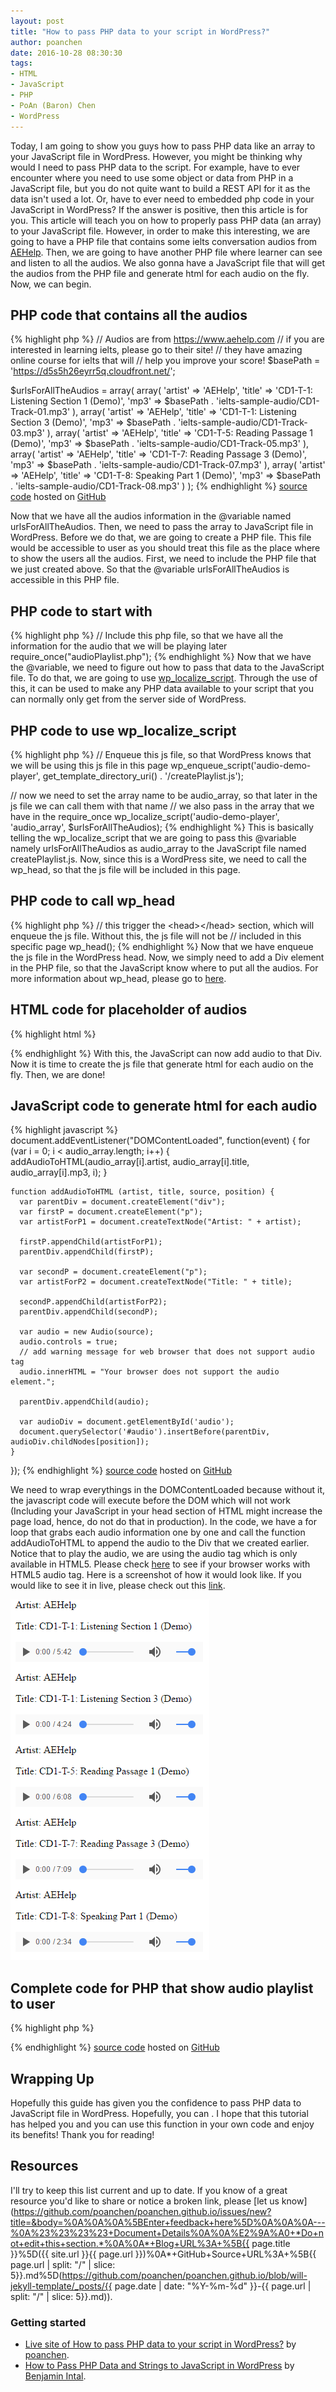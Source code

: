 ```yaml
---
layout: post
title: "How to pass PHP data to your script in WordPress?"
author: poanchen
date: 2016-10-28 08:30:30
tags:
- HTML
- JavaScript
- PHP
- PoAn (Baron) Chen
- WordPress
---
```

Today, I am going to show you guys how to pass PHP data like an array to your JavaScript file in WordPress. However, you might be thinking why would I need to pass PHP data to the script. For example, have to ever encounter where you need to use some object or data from PHP in a JavaScript file, but you do not quite want to build a REST API for it as the data isn't used a lot. Or, have to ever need to embedded php code in your JavaScript in WordPress? If the answer is positive, then this article is for you. This article will teach you on how to properly pass PHP data (an array) to your JavaScript file. However, in order to make this interesting, we are going to have a PHP file that contains some ielts conversation audios from [AEHelp](https://www.aehelp.com/). Then, we are going to have another PHP file where learner can see and listen to all the audios. We also gonna have a JavaScript file that will get the audios from the PHP file and generate html for each audio on the fly. Now, we can begin.

## PHP code that contains all the audios
{% highlight php %}
  // Audios are from https://www.aehelp.com
  // if you are interested in learning ielts, please go to their site!
  // they have amazing online course for ielts that will
  // help you improve your score!
  $basePath = 'https://d5s5h26eyrr5q.cloudfront.net/';

  $urlsForAllTheAudios = array(
    array(
      'artist' => 'AEHelp',
      'title'  => 'CD1-T-1: Listening Section 1 (Demo)',
      'mp3'    => $basePath . 'ielts-sample-audio/CD1-Track-01.mp3'
    ),
    array(
      'artist' => 'AEHelp',
      'title'  => 'CD1-T-1: Listening Section 3 (Demo)',
      'mp3'    => $basePath . 'ielts-sample-audio/CD1-Track-03.mp3'
    ),
    array(
      'artist' => 'AEHelp',
      'title'  => 'CD1-T-5: Reading Passage 1 (Demo)',
      'mp3'    => $basePath . 'ielts-sample-audio/CD1-Track-05.mp3'
    ),
    array(
      'artist' => 'AEHelp',
      'title'  => 'CD1-T-7: Reading Passage 3 (Demo)',
      'mp3'    => $basePath . 'ielts-sample-audio/CD1-Track-07.mp3'
    ),
    array(
      'artist' => 'AEHelp',
      'title'  => 'CD1-T-8: Speaking Part 1 (Demo)',
      'mp3'    => $basePath . 'ielts-sample-audio/CD1-Track-08.mp3'
    )
  );
{% endhighlight %}
<a href="https://github.com/poanchen/code-for-blog/blob/master/2016/10/28/how-to-pass-php-data-to-your-script-in-wordpress/audioPlaylist.php" target="_blank">source code</a> hosted on <a href="https://github.com" target="_blank">GitHub</a>

Now that we have all the audios information in the @variable named urlsForAllTheAudios. Then, we need to pass the array to JavaScript file in WordPress. Before we do that, we are going to create a PHP file. This file would be accessible to user as you should treat this file as the place where to show the users all the audios. First, we need to include the PHP file that we just created above. So that the @variable urlsForAllTheAudios is accessible in this PHP file.

## PHP code to start with
{% highlight php %}
  // Include this php file, so that we have all the information for the audio that we will be playing later
  require_once("audioPlaylist.php");
{% endhighlight %}
Now that we have the @variable, we need to figure out how to pass that data to the JavaScript file. To do that, we are going to use [wp_localize_script](https://codex.wordpress.org/Function_Reference/wp_localize_script). Through the use of this, it can be used to make any PHP data available to your script that you can normally only get from the server side of WordPress.

## PHP code to use wp_localize_script
{% highlight php %}
  // Enqueue this js file, so that WordPress knows that we will be using this js file in this page
  wp_enqueue_script('audio-demo-player', get_template_directory_uri() . '/createPlaylist.js');

  // now we need to set the array name to be audio_array, so that later in the js file we can call them with that name
  // we also pass in the array that we have in the require_once
  wp_localize_script('audio-demo-player', 'audio_array', $urlsForAllTheAudios);
{% endhighlight %}
This is basically telling the wp_localize_script that we are going to pass this @variable namely urlsForAllTheAudios as audio_array to the JavaScript file named createPlaylist.js. Now, since this is a WordPress site, we need to call the wp_head, so that the js file will be included in this page.

## PHP code to call wp_head
{% highlight php %}
  // this trigger the &lt;head&gt;&lt;/head&gt; section, which will enqueue the js file. Without this, the js file will not be
  // included in this specific page
  wp_head();
{% endhighlight %}
Now that we have enqueue the js file in the WordPress head. Now, we simply need to add a Div element in the PHP file, so that the JavaScript know where to put all the audios. For more information about wp_head, please go to [here](https://codex.wordpress.org/Plugin_API/Action_Reference/wp_head).

## HTML code for placeholder of audios
{% highlight html %}
  <div id="audio"></div>
{% endhighlight %}
With this, the JavaScript can now add audio to that Div. Now it is time to create the js file that generate html for each audio on the fly. Then, we are done!

## JavaScript code to generate html for each audio
{% highlight javascript %}
  document.addEventListener("DOMContentLoaded", function(event) { 
    for (var i = 0; i < audio_array.length; i++) {
      addAudioToHTML(audio_array[i].artist, audio_array[i].title, audio_array[i].mp3, i);
    }

    function addAudioToHTML (artist, title, source, position) {
      var parentDiv = document.createElement("div");
      var firstP = document.createElement("p");
      var artistForP1 = document.createTextNode("Artist: " + artist);

      firstP.appendChild(artistForP1);
      parentDiv.appendChild(firstP);

      var secondP = document.createElement("p");
      var artistForP2 = document.createTextNode("Title: " + title);

      secondP.appendChild(artistForP2);
      parentDiv.appendChild(secondP);

      var audio = new Audio(source);
      audio.controls = true;
      // add warning message for web browser that does not support audio tag
      audio.innerHTML = "Your browser does not support the audio element.";

      parentDiv.appendChild(audio);

      var audioDiv = document.getElementById('audio');
      document.querySelector('#audio').insertBefore(parentDiv, audioDiv.childNodes[position]);
    }
  });
{% endhighlight %}
<a href="https://github.com/poanchen/code-for-blog/blob/master/2016/10/28/how-to-pass-php-data-to-your-script-in-wordpress/createPlaylist.js" target="_blank">source code</a> hosted on <a href="https://github.com" target="_blank">GitHub</a>

We need to wrap everythings in the DOMContentLoaded because without it, the javascript code will execute before the DOM which will not work (Including your JavaScript in your head section of HTML might increase the page load, hence, do not do that in production). In the code, we have a for loop that grabs each audio information one by one and call the function addAudioToHTML to append the audio to the Div that we created earlier. Notice that to play the audio, we are using the audio tag which is only available in HTML5. Please check [here](http://www.w3schools.com/html/html5_audio.asp) to see if your browser works with HTML5 audio tag. Here is a screenshot of how it would look like. If you would like to see it in live, please check out this [link](https://www.jenrenalcare.com/upload/poanchen.github.io/sample-code/2016/10/28/how-to-pass-php-data-to-your-script-in-wordpress/showPlaylistToUser.php).

<img src="/img/2016/10/28/how-to-pass-php-data-to-your-script-in-wordpress/audioPlaylist.PNG" alt="example on the audio playlist look like in HTML"><br>

## Complete code for PHP that show audio playlist to user 
{% highlight php %}
 <?php

  // Include this php file, so that we have all the information for the audio that we will be playing later
  require_once("audioPlaylist.php");

  // Enqueue this js file, so that WordPress knows that we will be using this js file in this page
  wp_enqueue_script('audio-demo-player', get_template_directory_uri() . '/createPlaylist.js');

  // now we need to set the array name to be audio_array, so that later in the js file we can call them with that name
  // we also pass in the array that we have in the require_once
  wp_localize_script('audio-demo-player', 'audio_array', $urlsForAllTheAudios);

  // this trigger the &lt;head&gt;&lt;/head&gt; section, which will enqueue the js file. Without this, the js file will not be
  // included in this specific page
  wp_head();

  ?>
  
  <div id="audio"></div>
{% endhighlight %}
<a href="https://github.com/poanchen/code-for-blog/blob/master/2016/10/28/how-to-pass-php-data-to-your-script-in-wordpress/showPlaylistToUser.php" target="_blank">source code</a> hosted on <a href="https://github.com" target="_blank">GitHub</a>

## Wrapping Up

Hopefully this guide has given you the confidence to pass PHP data to JavaScript file in WordPress. Hopefully, you can . I hope that this tutorial has helped you and you can use this function in your own code and enjoy its benefits! Thank you for reading!

## Resources

I'll try to keep this list current and up to date. If you know of a great resource you'd like to share or notice a broken link, please [let us know](https://github.com/poanchen/poanchen.github.io/issues/new?title=&body=%0A%0A%0A%5BEnter+feedback+here%5D%0A%0A%0A---%0A%23%23%23%23+Document+Details%0A%0A%E2%9A%A0+*Do+not+edit+this+section.*%0A%0A*+Blog+URL%3A+%5B{{ page.title }}%5D({{ site.url }}{{ page.url }})%0A*+GitHub+Source+URL%3A+%5B{{ page.url | split: "/" | slice: 5}}.md%5D(https://github.com/poanchen/poanchen.github.io/blob/will-jekyll-template/_posts/{{ page.date | date: "%Y-%m-%d" }}-{{ page.url | split: "/" | slice: 5}}.md)).

### Getting started

* [Live site of How to pass PHP data to your script in WordPress?](https://www.jenrenalcare.com/upload/poanchen.github.io/sample-code/2016/10/28/how-to-pass-php-data-to-your-script-in-wordpress/showPlaylistToUser.php) by [poanchen](https://github.com/poanchen).
* [How to Pass PHP Data and Strings to JavaScript in WordPress](https://code.tutsplus.com/tutorials/how-to-pass-php-data-and-strings-to-javascript-in-wordpress--wp-34699) by [Benjamin Intal](https://tutsplus.com/authors/benjamin-intal).